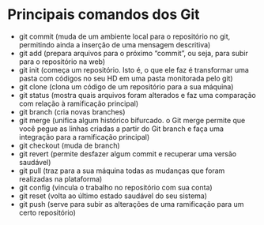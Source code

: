 # Principais comandos dos Git

- git commit (muda de um ambiente local para o repositório no git, permitindo ainda a inserção de uma mensagem descritiva)
- git add (prepara arquivos para o próximo “commit”, ou seja, para subir para o repositório na web)
- git init (começa um repositório. Isto é, o que ele faz é transformar uma pasta com códigos no seu HD em uma pasta monitorada pelo git)
- git clone (clona um código de um repositório para a sua máquina)
- git status (mostra quais arquivos foram alterados e faz uma comparação com relação à ramificação principal)
- git branch (cria novas branches)
- git merge (unifica algum histórico bifurcado. o Git merge permite que você pegue as linhas criadas a partir do Git branch e faça uma integração para a ramificação principal)
- git checkout (muda de branch)
- git revert (permite desfazer algum commit e recuperar uma versão saudável)
- git pull (traz para a sua máquina todas as mudanças que foram realizadas na plataforma)
- git config (vincula o trabalho no repositório com sua conta)
- git reset (volta ao último estado saudável do seu sistema)
- git push (serve para subir as alterações de uma ramificação para um certo repositório)
